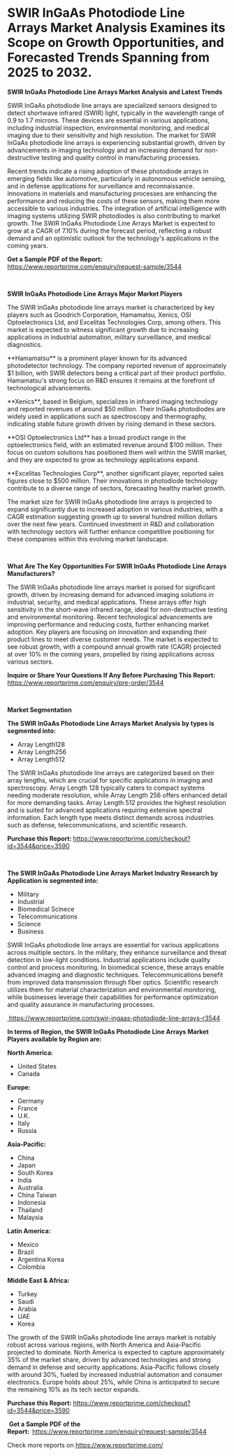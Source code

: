 <p><h1>SWIR InGaAs Photodiode Line Arrays Market Analysis Examines its Scope on Growth Opportunities, and Forecasted Trends Spanning from 2025 to 2032.</h1></p><p><strong>SWIR InGaAs Photodiode Line Arrays Market Analysis and Latest Trends</strong></p>
<p><p>SWIR InGaAs photodiode line arrays are specialized sensors designed to detect shortwave infrared (SWIR) light, typically in the wavelength range of 0.9 to 1.7 microns. These devices are essential in various applications, including industrial inspection, environmental monitoring, and medical imaging due to their sensitivity and high resolution. The market for SWIR InGaAs photodiode line arrays is experiencing substantial growth, driven by advancements in imaging technology and an increasing demand for non-destructive testing and quality control in manufacturing processes.</p><p>Recent trends indicate a rising adoption of these photodiode arrays in emerging fields like automotive, particularly in autonomous vehicle sensing, and in defense applications for surveillance and reconnaissance. Innovations in materials and manufacturing processes are enhancing the performance and reducing the costs of these sensors, making them more accessible to various industries. The integration of artificial intelligence with imaging systems utilizing SWIR photodiodes is also contributing to market growth. The SWIR InGaAs Photodiode Line Arrays Market is expected to grow at a CAGR of 7.10% during the forecast period, reflecting a robust demand and an optimistic outlook for the technology's applications in the coming years.</p></p>
<p><strong>Get a Sample PDF of the Report:&nbsp;</strong> <a href="https://www.reportprime.com/enquiry/request-sample/3544?utm_campaign=2804&utm_medium=2&utm_source=Github&utm_content=ia&utm_term=18032025&utm_id=swir-ingaas-photodiode-line-arrays">https://www.reportprime.com/enquiry/request-sample/3544</a></p>
<p>&nbsp;</p>
<p><strong>SWIR InGaAs Photodiode Line Arrays Major Market Players</strong></p>
<p><p>The SWIR InGaAs photodiode line arrays market is characterized by key players such as Goodrich Corporation, Hamamatsu, Xenics, OSI Optoelectronics Ltd, and Excelitas Technologies Corp, among others. This market is expected to witness significant growth due to increasing applications in industrial automation, military surveillance, and medical diagnostics.</p><p>**Hamamatsu** is a prominent player known for its advanced photodetector technology. The company reported revenue of approximately $1 billion, with SWIR detectors being a critical part of their product portfolio. Hamamatsu's strong focus on R&D ensures it remains at the forefront of technological advancements.</p><p>**Xenics**, based in Belgium, specializes in infrared imaging technology and reported revenues of around $50 million. Their InGaAs photodiodes are widely used in applications such as spectroscopy and thermography, indicating stable future growth driven by rising demand in these sectors.</p><p>**OSI Optoelectronics Ltd** has a broad product range in the optoelectronics field, with an estimated revenue around $100 million. Their focus on custom solutions has positioned them well within the SWIR market, and they are expected to grow as technology applications expand.</p><p>**Excelitas Technologies Corp**, another significant player, reported sales figures close to $500 million. Their innovations in photodiode technology contribute to a diverse range of sectors, forecasting healthy market growth.</p><p>The market size for SWIR InGaAs photodiode line arrays is projected to expand significantly due to increased adoption in various industries, with a CAGR estimation suggesting growth up to several hundred million dollars over the next few years. Continued investment in R&D and collaboration with technology sectors will further enhance competitive positioning for these companies within this evolving market landscape.</p></p>
<p>&nbsp;</p>
<p><strong>What Are The Key Opportunities For SWIR InGaAs Photodiode Line Arrays Manufacturers?</strong></p>
<p><p>The SWIR InGaAs photodiode line arrays market is poised for significant growth, driven by increasing demand for advanced imaging solutions in industrial, security, and medical applications. These arrays offer high sensitivity in the short-wave infrared range, ideal for non-destructive testing and environmental monitoring. Recent technological advancements are improving performance and reducing costs, further enhancing market adoption. Key players are focusing on innovation and expanding their product lines to meet diverse customer needs. The market is expected to see robust growth, with a compound annual growth rate (CAGR) projected at over 10% in the coming years, propelled by rising applications across various sectors.</p></p>
<p><strong>Inquire or Share Your Questions If Any Before Purchasing This Report:</strong> <a href="https://www.reportprime.com/enquiry/pre-order/3544?utm_campaign=2804&utm_medium=2&utm_source=Github&utm_content=ia&utm_term=18032025&utm_id=swir-ingaas-photodiode-line-arrays">https://www.reportprime.com/enquiry/pre-order/3544</a></p>
<p>&nbsp;</p>
<p><strong>Market Segmentation</strong></p>
<p><strong>The SWIR InGaAs Photodiode Line Arrays Market Analysis by types is segmented into:</strong></p>
<p><ul><li>Array Length128</li><li>Array Length256</li><li>Array Length512</li></ul></p>
<p><p>The SWIR InGaAs photodiode line arrays are categorized based on their array lengths, which are crucial for specific applications in imaging and spectroscopy. Array Length 128 typically caters to compact systems needing moderate resolution, while Array Length 256 offers enhanced detail for more demanding tasks. Array Length 512 provides the highest resolution and is suited for advanced applications requiring extensive spectral information. Each length type meets distinct demands across industries such as defense, telecommunications, and scientific research.</p></p>
<p><strong>Purchase this Report:&nbsp;</strong><a href="https://www.reportprime.com/checkout?id=3544&price=3590&utm_campaign=2804&utm_medium=2&utm_source=Github&utm_content=ia&utm_term=18032025&utm_id=swir-ingaas-photodiode-line-arrays">https://www.reportprime.com/checkout?id=3544&price=3590</a></p>
<p>&nbsp;</p>
<p><strong>The SWIR InGaAs Photodiode Line Arrays Market Industry Research by Application is segmented into:</strong></p>
<p><ul><li>Military</li><li>Industrial</li><li>Biomedical Scinece</li><li>Telecommunications</li><li>Science</li><li>Business</li></ul></p>
<p><p>SWIR InGaAs photodiode line arrays are essential for various applications across multiple sectors. In the military, they enhance surveillance and threat detection in low-light conditions. Industrial applications include quality control and process monitoring. In biomedical science, these arrays enable advanced imaging and diagnostic techniques. Telecommunications benefit from improved data transmission through fiber optics. Scientific research utilizes them for material characterization and environmental monitoring, while businesses leverage their capabilities for performance optimization and quality assurance in manufacturing processes.</p></p>
<p><a href="https://www.reportprime.com/swir-ingaas-photodiode-line-arrays-r3544?utm_campaign=2804&utm_medium=2&utm_source=Github&utm_content=ia&utm_term=18032025&utm_id=swir-ingaas-photodiode-line-arrays">&nbsp;https://www.reportprime.com/swir-ingaas-photodiode-line-arrays-r3544</a></p>
<p><strong>In terms of Region, the SWIR InGaAs Photodiode Line Arrays Market Players available by Region are:</strong></p>
<p>
    <p> <strong> North America: </strong>
        <ul>
            <li>United States</li>
            <li>Canada</li>
        </ul>
        </p> 
    <p> <strong> Europe: </strong>
        <ul>
            <li>Germany</li>
            <li>France</li>
            <li>U.K.</li>
            <li>Italy</li>
            <li>Russia</li>
        </ul>
        </p> 
    <p> <strong> Asia-Pacific: </strong>
        <ul>
            <li>China</li>
            <li>Japan</li>
            <li>South Korea</li>
            <li>India</li>
            <li>Australia</li>
            <li>China Taiwan</li>
            <li>Indonesia</li>
            <li>Thailand</li>
            <li>Malaysia</li>
        </ul>
        </p> 
    <p> <strong> Latin America: </strong>
        <ul>
            <li>Mexico</li>
            <li>Brazil</li>
            <li>Argentina Korea</li>
            <li>Colombia</li>
        </ul>
        </p> 
    <p> <strong> Middle East & Africa: </strong>
        <ul>
            <li>Turkey</li>
            <li>Saudi</li>
            <li>Arabia</li>
            <li>UAE</li>
            <li>Korea</li>
        </ul>
    </p>
    </p>
<p><p>The growth of the SWIR InGaAs photodiode line arrays market is notably robust across various regions, with North America and Asia-Pacific projected to dominate. North America is expected to capture approximately 35% of the market share, driven by advanced technologies and strong demand in defense and security applications. Asia-Pacific follows closely with around 30%, fueled by increased industrial automation and consumer electronics. Europe holds about 25%, while China is anticipated to secure the remaining 10% as its tech sector expands.</p></p>
<p><strong>Purchase this Report: </strong><a href="https://www.reportprime.com/checkout?id=3544&price=3590&utm_campaign=2804&utm_medium=2&utm_source=Github&utm_content=ia&utm_term=18032025&utm_id=swir-ingaas-photodiode-line-arrays">https://www.reportprime.com/checkout?id=3544&price=3590</a></p>
<p>&nbsp;<strong>Get a Sample PDF of the Report:&nbsp;&nbsp;</strong><a href="https://www.reportprime.com/enquiry/request-sample/3544?utm_campaign=2804&utm_medium=2&utm_source=Github&utm_content=ia&utm_term=18032025&utm_id=swir-ingaas-photodiode-line-arrays">https://www.reportprime.com/enquiry/request-sample/3544</a></p>
<p><strong></strong></p>
<p>Check more reports on <a href="https://www.reportprime.com/?utm_campaign=2804&utm_medium=2&utm_source=Github&utm_content=ia&utm_term=18032025&utm_id=swir-ingaas-photodiode-line-arrays">https://www.reportprime.com/</a></p>